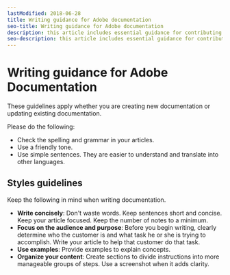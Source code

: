 ```yaml
---
lastModified: 2018-06-28
title: Writing guidance for Adobe documentation
seo-title: Writing guidance for Adobe documentation
description: this article includes essential guidance for contributing to adobe documentation.
seo-description: this article includes essential guidance for contributing to adobe documentation.
---
```

# Writing guidance for Adobe Documentation

These guidelines apply whether you are creating new documentation or updating existing documentation.

Please do the following:

- Check the spelling and grammar in your articles.
- Use a friendly tone.
- Use simple sentences. They are easier to understand and translate into other languages.

## Styles guidelines

Keep the following in mind when writing documentation.

- **Write concisely**: Don't waste words. Keep sentences short and concise. Keep your article focused. Keep the number of notes to a minimum.
- **Focus on the audience and purpose**: Before you begin writing, clearly determine who the customer is and what task he or she is trying to accomplish. Write your article to help that customer do that task.
- **Use examples**: Provide examples to explain concepts.
- **Organize your content**: Create sections to divide instructions into more manageable groups of steps. Use a screenshot when it adds clarity.
